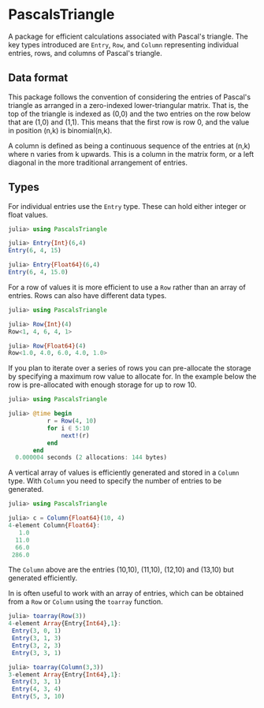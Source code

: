 # PascalsTriangle
A package for efficient calculations associated with Pascal's
triangle. The key types introduced are `Entry`, `Row`, and `Column`
representing individual entries, rows, and columns of Pascal's
triangle.

## Data format
This package follows the convention of considering the entries
of Pascal's triangle as arranged in a zero-indexed lower-triangular
matrix. That is, the top of the triangle is indexed as (0,0) and
the two entries on the row below that are (1,0) and (1,1). This
means that the first row is row 0, and the value in position
(n,k) is binomial(n,k).

A column is defined as being a continuous sequence of the entries
at (n,k) where n varies from k upwards. This is a column in the
matrix form, or a left diagonal in the more traditional arrangement
of entries.

## Types
For individual entries use the `Entry` type. These can hold either
integer or float values.
```julia
julia> using PascalsTriangle

julia> Entry{Int}(6,4)
Entry(6, 4, 15)

julia> Entry{Float64}(6,4)
Entry(6, 4, 15.0)
```

For a row of values it is more efficient to use a `Row` rather than
an array of entries. Rows can also have different data types.
```julia
julia> using PascalsTriangle

julia> Row{Int}(4)
Row<1, 4, 6, 4, 1>

julia> Row{Float64}(4)
Row<1.0, 4.0, 6.0, 4.0, 1.0>
```

If you plan to iterate over a series of rows you can pre-allocate
the storage by specifying a maximum row value to allocate for. In
the example below the row is pre-allocated with enough storage for
up to row 10.
```julia
julia> using PascalsTriangle

julia> @time begin
           r = Row(4, 10)
           for i ∈ 5:10
               next!(r)
           end
       end
  0.000004 seconds (2 allocations: 144 bytes)
```

A vertical array of values is efficiently generated and stored
in a `Column` type. With `Column` you need to specify the number
of entries to be generated.
```julia
julia> using PascalsTriangle

julia> c = Column{Float64}(10, 4)
4-element Column{Float64}:
   1.0
  11.0
  66.0
 286.0
```
The `Column` above are the entries (10,10), (11,10), (12,10) and
(13,10) but generated efficiently.

In is often useful to work with an array of entries, which can be
obtained from a `Row` or `Column` using the `toarray` function.
```julia
julia> toarray(Row(3))
4-element Array{Entry{Int64},1}:
 Entry(3, 0, 1)
 Entry(3, 1, 3)
 Entry(3, 2, 3)
 Entry(3, 3, 1)

julia> toarray(Column(3,3))
3-element Array{Entry{Int64},1}:
 Entry(3, 3, 1)
 Entry(4, 3, 4)
 Entry(5, 3, 10)
```